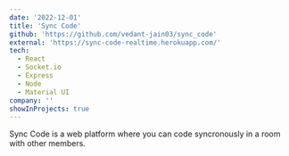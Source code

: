 ```yaml
---
date: '2022-12-01'
title: 'Sync Code'
github: 'https://github.com/vedant-jain03/sync_code'
external: 'https://sync-code-realtime.herokuapp.com/'
tech:
  - React
  - Socket.io
  - Express
  - Node
  - Material UI
company: ''
showInProjects: true
---
```


Sync Code is a web platform where you can code syncronously in a room with other members.